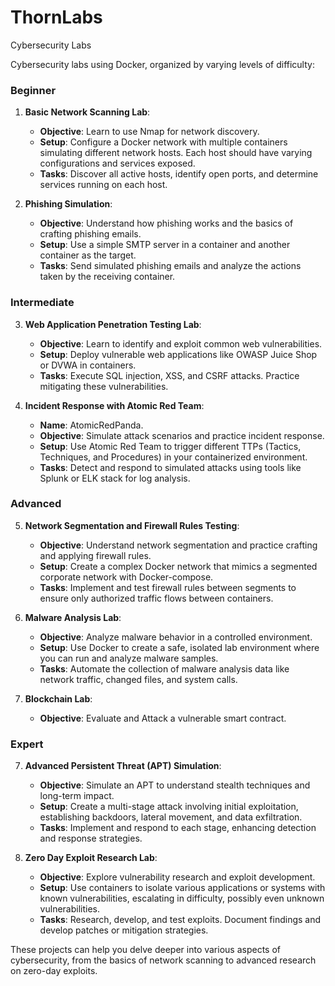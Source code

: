 # ThornLabs
Cybersecurity Labs

Cybersecurity labs using Docker, organized by varying levels of difficulty:

### Beginner
1. **Basic Network Scanning Lab**:
   - **Objective**: Learn to use Nmap for network discovery.
   - **Setup**: Configure a Docker network with multiple containers simulating different network hosts. Each host should have varying configurations and services exposed.
   - **Tasks**: Discover all active hosts, identify open ports, and determine services running on each host.

2. **Phishing Simulation**:
   - **Objective**: Understand how phishing works and the basics of crafting phishing emails.
   - **Setup**: Use a simple SMTP server in a container and another container as the target.
   - **Tasks**: Send simulated phishing emails and analyze the actions taken by the receiving container.

### Intermediate
3. **Web Application Penetration Testing Lab**:
   - **Objective**: Learn to identify and exploit common web vulnerabilities.
   - **Setup**: Deploy vulnerable web applications like OWASP Juice Shop or DVWA in containers.
   - **Tasks**: Execute SQL injection, XSS, and CSRF attacks. Practice mitigating these vulnerabilities.

4. **Incident Response with Atomic Red Team**:
   - **Name**: AtomicRedPanda.
   - **Objective**: Simulate attack scenarios and practice incident response.
   - **Setup**: Use Atomic Red Team to trigger different TTPs (Tactics, Techniques, and Procedures) in your containerized environment.
   - **Tasks**: Detect and respond to simulated attacks using tools like Splunk or ELK stack for log analysis.

### Advanced
5. **Network Segmentation and Firewall Rules Testing**:
   - **Objective**: Understand network segmentation and practice crafting and applying firewall rules.
   - **Setup**: Create a complex Docker network that mimics a segmented corporate network with Docker-compose.
   - **Tasks**: Implement and test firewall rules between segments to ensure only authorized traffic flows between containers.

6. **Malware Analysis Lab**:
   - **Objective**: Analyze malware behavior in a controlled environment.
   - **Setup**: Use Docker to create a safe, isolated lab environment where you can run and analyze malware samples.
   - **Tasks**: Automate the collection of malware analysis data like network traffic, changed files, and system calls.

7. **Blockchain Lab**:
   - **Objective**: Evaluate and Attack a vulnerable smart contract.

### Expert
7. **Advanced Persistent Threat (APT) Simulation**:
   - **Objective**: Simulate an APT to understand stealth techniques and long-term impact.
   - **Setup**: Create a multi-stage attack involving initial exploitation, establishing backdoors, lateral movement, and data exfiltration.
   - **Tasks**: Implement and respond to each stage, enhancing detection and response strategies.

8. **Zero Day Exploit Research Lab**:
   - **Objective**: Explore vulnerability research and exploit development.
   - **Setup**: Use containers to isolate various applications or systems with known vulnerabilities, escalating in difficulty, possibly even unknown vulnerabilities.
   - **Tasks**: Research, develop, and test exploits. Document findings and develop patches or mitigation strategies.

These projects can help you delve deeper into various aspects of cybersecurity, from the basics of network scanning to advanced research on zero-day exploits.
